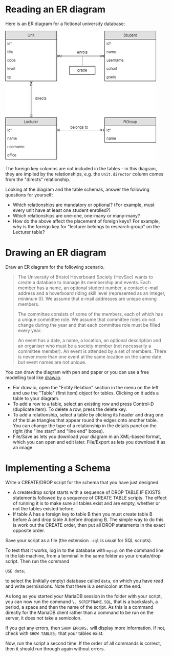 # Reading an ER diagram

Here is an ER diagram for a fictional university database:

![ER diagram](../img/uni-diagram.png)

The foreign key columns are not included in the tables - in this diagram, they are implied by the relationships, e.g. the `Unit.director` column comes from the "directs" relationship.

Looking at the diagram and the table schemas, answer the following questions for yourself:

  * Which relationships are mandatory or optional? (For example, must every unit have at least one student enrolled?)
  * Which relationships are one-one, one-many or many-many?
  * How do the above affect the placement of foreign keys? For example, why is the foreign key for "lecturer belongs to research group" on the Lecturer table?

# Drawing an ER diagram

Draw an ER diagram for the following scenario.

> The University of Bristol Hoverboard Society (HovSoc) wants to create a database to manage its membership and events. Each member has a name, an optional student number, a contact e-mail address and a hoverboard riding skill level (represented as an integer, minimum 0). We assume that e-mail addresses are unique among members.
> 
> The committee consists of some of the members, each of which has a unique committee role. We assume that committee roles do not change during the year and that each committee role must be filled every year.
> 
> An event has a date, a name, a location, an optional description and an organiser who must be a society member (not necessarily a committee member). An event is attended by a set of members. There is never more than one event at the same location on the same date but event names are not unique.

You can draw the diagram with pen and paper or you can use a free modelling tool like [draw.io](https://draw.io). 

  * For draw.io, open the "Entity Relation" section in the menu on the left and use the "Table" (first item) object for tables. Clicking on it adds a table to your diagram.
  * To add a row to a table, select an existing row and press Control-D (duplicate item). To delete a row, press the delete key.
  * To add a relationship, select a table by clicking its header and drag one of the blue triangles that appear round the edges onto another table. You can change the type of a relationship in the details panel on the right (the "line start" and "line end" boxes).
  * File/Save as lets you download your diagram in an XML-based format, which you can open and edit later. File/Export as lets you download it as an image.

# Implementing a Schema

Write a CREATE/DROP script for the schema that you have just designed.

  * A create/drop script starts with a sequence of DROP TABLE IF EXISTS statements followed by a sequence of CREATE TABLE scripts. The effect of running it is to make sure all tables exist and are empty, whether or not the tables existed before.
  * If table A has a foreign key to table B then you must create table B before A and drop table A before dropping B. The simple way to do this is work out the CREATE order, then put all DROP statements in the exact opposite order.

Save your script as a file (the extension `.sql` is usual for SQL scripts).

To test that it works, log in to the database with `mysql` on the command line in the lab machine, from a terminal in the same folder as your create/drop script. Then run the command

```
USE data;
```

to select the (initially empty) database called `data`, on which you have read and write permissions. Note that there is a semicolon at the end.

As long as you started your MariaDB session in the folder with your script, you can now run the command `\. SCRIPTNAME.SQL`, that is a backslash, a period, a space and then the name of the script. As this is a command directly for the MariaDB client rather than a command to be run on the server, it does not take a semicolon.

If you get any errors, then `SHOW ERRORS;` will display more information. If not, check with `SHOW TABLES;` that your tables exist.

Now, run the script a second time. If the order of all commands is correct, then it should run through again without errors.
